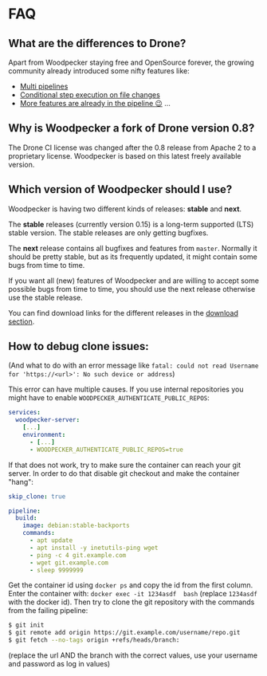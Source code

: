 # FAQ

## What are the differences to Drone?

Apart from Woodpecker staying free and OpenSource forever, the growing community already introduced some nifty features like:
- [Multi pipelines](/docs/usage/multi-pipeline)
- [Conditional step execution on file changes](/docs/usage/conditional-execution#path)
- [More features are already in the pipeline :wink:](https://github.com/woodpecker-ci/woodpecker/pulls) ...

## Why is Woodpecker a fork of Drone version 0.8?

The Drone CI license was changed after the 0.8 release from Apache 2 to a proprietary license. Woodpecker is based on this latest freely available version.

## Which version of Woodpecker should I use?

Woodpecker is having two different kinds of releases: **stable** and **next**.

The **stable** releases (currently version 0.15) is a long-term supported (LTS) stable version. The stable releases are only getting bugfixes.

The **next** release contains all bugfixes and features from `master`. Normally it should be pretty stable, but as its frequently updated, it might contain some bugs from time to time.

If you want all (new) features of Woodpecker and are willing to accept some possible bugs from time to time, you should use the next release otherwise use the stable release.

You can find download links for the different releases in the [download section](/docs/downloads).

## How to debug clone issues:

(And what to do with an error message like `fatal: could not read Username for 'https://<url>': No such device or address`)

This error can have multiple causes. If you use internal repositories you might have to enable `WOODPECKER_AUTHENTICATE_PUBLIC_REPOS`:

```yaml
services:
  woodpecker-server:
    [...]
    environment:
      - [...]
      - WOODPECKER_AUTHENTICATE_PUBLIC_REPOS=true
```

If that does not work, try to make sure the container can reach your git server. In order to do that disable git checkout and make the container "hang":

```yaml
skip_clone: true

pipeline:
  build:
    image: debian:stable-backports
    commands:
      - apt update
      - apt install -y inetutils-ping wget
      - ping -c 4 git.example.com
      - wget git.example.com
      - sleep 9999999
```

Get the container id using `docker ps` and copy the id from the first column. Enter the container with: `docker exec -it 1234asdf  bash` (replace `1234asdf` with the docker id). Then try to clone the git repository with the commands from the failing pipeline:
```bash
$ git init
$ git remote add origin https://git.example.com/username/repo.git
$ git fetch --no-tags origin +refs/heads/branch:
```
(replace the url AND the branch with the correct values, use your username and password as log in values)
